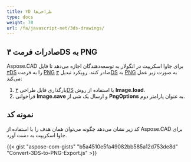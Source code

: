 ```yaml
---
title: ۳D طراحی‌ها
type: docs
weight: 70
url: /fa/javascript-net/3ds-drawings/
---
```


## **صادرات فرمت ۳DS به PNG**

Aspose.CAD برای جاوا اسکریپت در انگولار به توسعه‌دهندگان اجازه می‌دهد تا فایل [۳DS](https://docs.fileformat.com/3d/3ds/) را به فرمت [PNG](https://docs.fileformat.com/image/png/) صادر کنند. رویکرد تبدیل [۳DS](https://docs.fileformat.com/3d/3ds/) به [PNG](https://docs.fileformat.com/image/png/) به صورت زیر عمل می‌کند:

1. بارگذاری فایل طراحی [۳DS](https://docs.fileformat.com/3d/3ds/) با استفاده از روش **Image.load**.
2. فراخوانی **Image.save** و ارسال یک شی از **PngOptions** به عنوان پارامتر دوم.

## نمونه کد

کد زیر نشان می‌دهد چگونه می‌توان همان هدف را با استفاده از Aspose.CAD برای جاوا اسکریپت به دست آورد.

{{< gist "aspose-com-gists" "b5a4510e5fa49082bb585a12d753de8d" "Convert-3DS-to-PNG-Export.js" >}}
